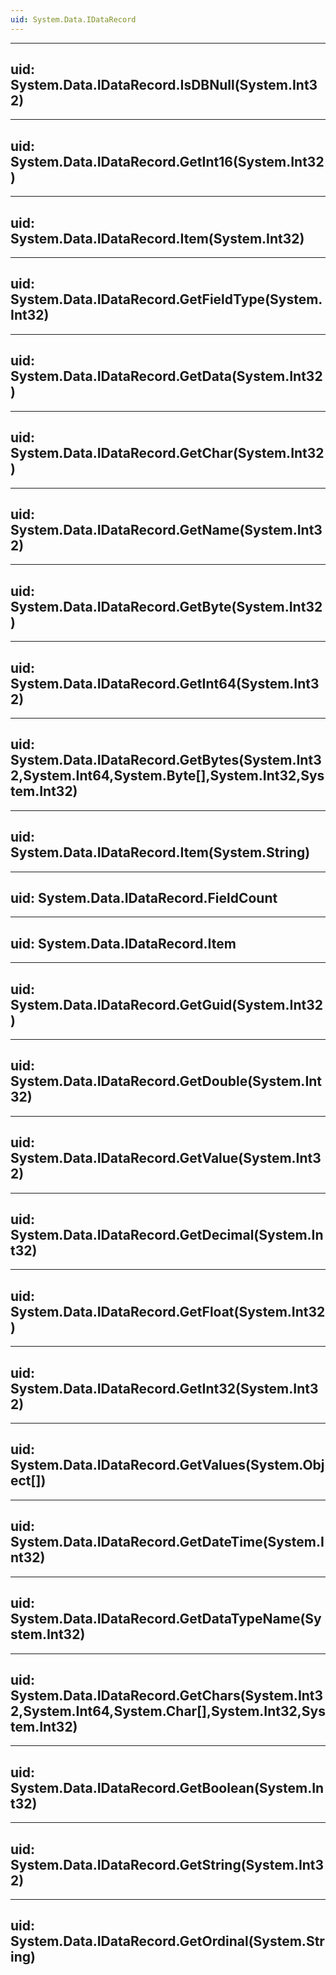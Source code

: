 ```yaml
---
uid: System.Data.IDataRecord
---
```


---
uid: System.Data.IDataRecord.IsDBNull(System.Int32)
---

---
uid: System.Data.IDataRecord.GetInt16(System.Int32)
---

---
uid: System.Data.IDataRecord.Item(System.Int32)
---

---
uid: System.Data.IDataRecord.GetFieldType(System.Int32)
---

---
uid: System.Data.IDataRecord.GetData(System.Int32)
---

---
uid: System.Data.IDataRecord.GetChar(System.Int32)
---

---
uid: System.Data.IDataRecord.GetName(System.Int32)
---

---
uid: System.Data.IDataRecord.GetByte(System.Int32)
---

---
uid: System.Data.IDataRecord.GetInt64(System.Int32)
---

---
uid: System.Data.IDataRecord.GetBytes(System.Int32,System.Int64,System.Byte[],System.Int32,System.Int32)
---

---
uid: System.Data.IDataRecord.Item(System.String)
---

---
uid: System.Data.IDataRecord.FieldCount
---

---
uid: System.Data.IDataRecord.Item
---

---
uid: System.Data.IDataRecord.GetGuid(System.Int32)
---

---
uid: System.Data.IDataRecord.GetDouble(System.Int32)
---

---
uid: System.Data.IDataRecord.GetValue(System.Int32)
---

---
uid: System.Data.IDataRecord.GetDecimal(System.Int32)
---

---
uid: System.Data.IDataRecord.GetFloat(System.Int32)
---

---
uid: System.Data.IDataRecord.GetInt32(System.Int32)
---

---
uid: System.Data.IDataRecord.GetValues(System.Object[])
---

---
uid: System.Data.IDataRecord.GetDateTime(System.Int32)
---

---
uid: System.Data.IDataRecord.GetDataTypeName(System.Int32)
---

---
uid: System.Data.IDataRecord.GetChars(System.Int32,System.Int64,System.Char[],System.Int32,System.Int32)
---

---
uid: System.Data.IDataRecord.GetBoolean(System.Int32)
---

---
uid: System.Data.IDataRecord.GetString(System.Int32)
---

---
uid: System.Data.IDataRecord.GetOrdinal(System.String)
---
